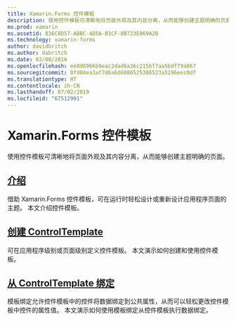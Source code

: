 ```yaml
---
title: Xamarin.Forms 控件模板
description: 使用控件模板可清晰地将页面外观及其内容分离，从而能够创建主题明确的页面。
ms.prod: xamarin
ms.assetid: 836C8D57-ABBC-4D5A-B3CF-0B723E069A2B
ms.technology: xamarin-forms
author: davidbritch
ms.author: dabritch
ms.date: 03/08/2016
ms.openlocfilehash: ee8d6966b9eac2dad6a36c215bf7aa5bdf79a867
ms.sourcegitcommit: 0fd04ea3af7d6a6d6086525306523a5296eec0df
ms.translationtype: HT
ms.contentlocale: zh-CN
ms.lasthandoff: 07/02/2019
ms.locfileid: "67512991"
---
```

# <a name="xamarinforms-control-templates"></a>Xamarin.Forms 控件模板

使用控件模板可清晰地将页面外观及其内容分离，从而能够创建主题明确的页面。 

## <a name="introductionintroductionmd"></a>[介绍](introduction.md)

借助 Xamarin.Forms 控件模板，可在运行时轻松设计或重新设计应用程序页面的主题。 本文介绍控件模板。

## <a name="create-a-controltemplatecreatingmd"></a>[创建 ControlTemplate](creating.md)

可在应用程序级别或页面级别定义控件模板。 本文演示如何创建和使用控件模板。

## <a name="binding-from-a-controltemplatetemplate-bindingmd"></a>[从 ControlTemplate 绑定](template-binding.md)

模板绑定允许控件模板中的控件将数据绑定到公共属性，从而可以轻松更改控件模板中控件的属性值。 本文演示如何使用模板绑定从控件模板执行数据绑定。
